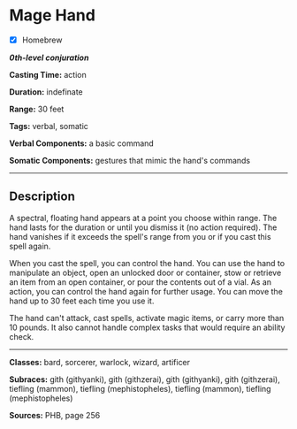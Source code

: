 # Mage Hand

- [x] Homebrew

***0th-level conjuration***

**Casting Time:** action

**Duration:** indefinate

**Range:** 30 feet

**Tags:** verbal, somatic

**Verbal Components:** a basic command

**Somatic Components:** gestures that mimic the hand's commands

---

## Description
A spectral, floating hand appears at a point you choose within range. The hand lasts for the duration or until you dismiss it (no action required). The hand vanishes if it exceeds the spell's range from you or if you cast this spell again.

When you cast the spell, you can control the hand. You can use the hand to manipulate an object, open an unlocked door or container, stow or retrieve an item from an open container, or pour the contents out of a vial. As an action, you can control the hand again for further usage. You can move the hand up to 30 feet each time you use it.

The hand can't attack, cast spells, activate magic items, or carry more than 10 pounds. It also cannot handle complex tasks that would require an ability check.

---

**Classes:** bard, sorcerer, warlock, wizard, artificer

**Subraces:** gith (githyanki), gith (githzerai), gith (githyanki), gith (githzerai), tiefling (mammon), tiefling (mephistopheles), tiefling (mammon), tiefling (mephistopheles)

**Sources:** PHB, page 256
